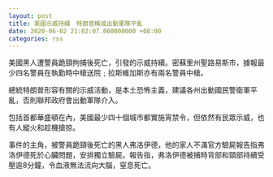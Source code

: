 ```yaml
---
layout: post
title: 美國示威持續　特朗普稱或出動軍隊平亂
date: 2020-06-02 21:02:07.000000000 +08:00
categories: rss
---
```


美國黑人遭警員跪頸拘捕後死亡，引發的示威持續。密蘇里州聖路易斯市，據報最少四名警員在執勤時中槍送院﹔拉斯維加斯亦有兩名警員中槍。

總統特朗普形容有關的示威活動，是本土恐怖主義，建議各州出動國民警衛軍平亂，否則聯邦政府會出動軍隊介入。

包括首都華盛頓在內，美國最少四十個城市都實施宵禁令，但依然有民眾示威，也有人縱火和趁機搶掠。

事件的主角，被警員跪頸後死亡的黑人弗洛伊德，他的家人不滿官方驗屍報告指弗洛伊德死於心臟問題，安排獨立驗屍。報告指，弗洛伊德被捕時背部和頸部持續受壓逾8分鐘，令血液無法流向大腦，窒息死亡。
